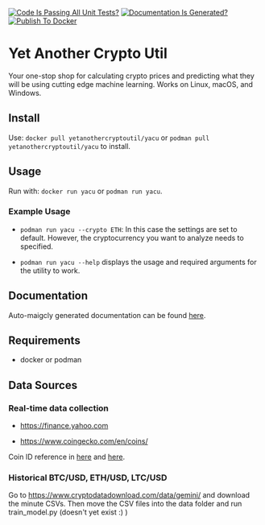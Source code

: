 [![Code Is Passing All Unit Tests?](https://github.com/1103s/crypto-bot/actions/workflows/python-app.yml/badge.svg)](https://github.com/1103s/crypto-bot/actions/workflows/python-app.yml) [![Documentation Is Generated?](https://github.com/1103s/crypto-bot/actions/workflows/gh-pages.yml/badge.svg)](https://github.com/1103s/crypto-bot/actions/workflows/gh-pages.yml) [![Publish To Docker](https://github.com/1103s/crypto-bot/actions/workflows/publish.yml/badge.svg)](https://github.com/1103s/crypto-bot/actions/workflows/publish.yml)

# Yet Another Crypto Util

Your one-stop shop for calculating crypto prices and predicting what they will
be using cutting edge machine learning. Works on Linux, macOS, and Windows.

## Install

Use:
`docker pull yetanothercryptoutil/yacu`
or
`podman pull yetanothercryptoutil/yacu`
to install.

## Usage

Run with:
`docker run yacu`
or
`podman run yacu`.

### Example Usage
- `podman run yacu --crypto ETH`: In this case the settings are set to default. However, the cryptocurrency you want to analyze needs to specified. 

- `podman run yacu --help` displays the usage and required arguments for the utility to work. 

## Documentation

Auto-maigcly generated documentation can be found
[here](https://1103s.github.io/crypto-bot/).

## Requirements

- docker or podman

## Data Sources

### Real-time data collection
- https://finance.yahoo.com

- https://www.coingecko.com/en/coins/

Coin ID reference in [here](./data/coingecko_id_list.json) and
[here](./data/kraken_pairs_list.json).

### Historical BTC/USD, ETH/USD, LTC/USD
Go to https://www.cryptodatadownload.com/data/gemini/ and download the minute 
CSVs. Then move the CSV files into the data folder and run train\_model.py 
(doesn't yet exist :) )

